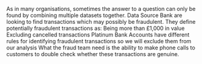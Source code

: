 As in many organisations, sometimes the answer to a question can only be found by combining multiple datasets together. Data Source Bank are looking to find transactions which may possibly be fraudulent.
They define potentially fraudulent transactions as:
Being more than £1,000 in value
Excluding cancelled transactions
Platinum Bank Accounts have different rules for identifying fraudulent transactions so we will exclude them from our analysis
What the fraud team need is the ability to make phone calls to customers to double check whether these transactions are genuine.
